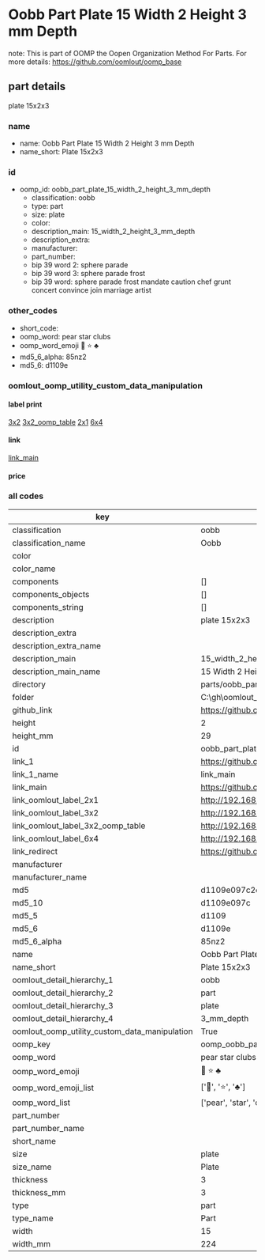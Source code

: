 # Oobb Part Plate 15 Width 2 Height 3 mm Depth  

note: This is part of OOMP the Oopen Organization Method For Parts. For more details: https://github.com/oomlout/oomp_base

##  part details
  



plate 15x2x3



### name
* name: Oobb Part Plate 15 Width 2 Height 3 mm Depth
* name_short: Plate 15x2x3 
### id
* oomp_id: oobb_part_plate_15_width_2_height_3_mm_depth
  * classification: oobb
  * type: part
  * size: plate
  * color: 
  * description_main: 15_width_2_height_3_mm_depth
  * description_extra: 
  * manufacturer: 
  * part_number: 
  * bip 39 word 2: sphere parade
  * bip 39 word 3: sphere parade frost
  * bip 39 word: sphere parade frost mandate caution chef grunt concert convince join marriage artist

### other_codes
* short_code: 
* oomp_word: pear star clubs
* oomp_word_emoji :pear: :star: :clubs:
* md5_6_alpha: 85nz2
* md5_6: d1109e






### oomlout_oomp_utility_custom_data_manipulation
#### label print
[3x2](http://192.168.1.245:1112/?label=oomp%2085nz2)
[3x2_oomp_table](http://192.168.1.108:1112/?label=oomp%2085nz2)
[2x1](http://192.168.1.242:1112/?label=oomp%2085nz2)
[6x4](http://192.168.1.55:1112/?label=oomp%2085nz2)    

#### link

[link_main](https://github.com/oomlout/oomlout_oobb_version_4_generated_parts/tree/main/navigation_oomp/oobb/part/plate/15_width_2_height_3_mm_depth/part)                              

#### price







### all codes 
| key | value |  
| --- | --- |  
| classification | oobb |  
| classification_name | Oobb |  
| color |  |  
| color_name |  |  
| components | [] |  
| components_objects | [] |  
| components_string | [] |  
| description | plate 15x2x3 |  
| description_extra |  |  
| description_extra_name |  |  
| description_main | 15_width_2_height_3_mm_depth |  
| description_main_name | 15 Width 2 Height 3 mm Depth |  
| directory | parts/oobb_part_plate_15_width_2_height_3_mm_depth |  
| folder | C:\gh\oomlout_oobb_version_4_generated_parts\parts\oobb_part_plate_15_width_2_height_3_mm_depth |  
| github_link | https://github.com/oomlout/oomlout_oomp_part_src/tree/main/parts/oobb_part_plate_15_width_2_height_3_mm_depth |  
| height | 2 |  
| height_mm | 29 |  
| id | oobb_part_plate_15_width_2_height_3_mm_depth |  
| link_1 | https://github.com/oomlout/oomlout_oobb_version_4_generated_parts/tree/main/navigation_oomp/oobb/part/plate/15_width_2_height_3_mm_depth/part |  
| link_1_name | link_main |  
| link_main | https://github.com/oomlout/oomlout_oobb_version_4_generated_parts/tree/main/navigation_oomp/oobb/part/plate/15_width_2_height_3_mm_depth/part |  
| link_oomlout_label_2x1 | http://192.168.1.242:1112/?label=oomp%2085nz2 |  
| link_oomlout_label_3x2 | http://192.168.1.245:1112/?label=oomp%2085nz2 |  
| link_oomlout_label_3x2_oomp_table | http://192.168.1.108:1112/?label=oomp%2085nz2 |  
| link_oomlout_label_6x4 | http://192.168.1.55:1112/?label=oomp%2085nz2 |  
| link_redirect | https://github.com/oomlout/oomlout_oobb_version_4_generated_parts/tree/main/parts/oobb_plate_15_02_03 |  
| manufacturer |  |  
| manufacturer_name |  |  
| md5 | d1109e097c2eace49d125870bae8068b |  
| md5_10 | d1109e097c |  
| md5_5 | d1109 |  
| md5_6 | d1109e |  
| md5_6_alpha | 85nz2 |  
| name | Oobb Part Plate 15 Width 2 Height 3 mm Depth |  
| name_short | Plate 15x2x3  |  
| oomlout_detail_hierarchy_1 | oobb |  
| oomlout_detail_hierarchy_2 | part |  
| oomlout_detail_hierarchy_3 | plate |  
| oomlout_detail_hierarchy_4 | 3_mm_depth |  
| oomlout_oomp_utility_custom_data_manipulation | True |  
| oomp_key | oomp_oobb_part_plate_15_width_2_height_3_mm_depth |  
| oomp_word | pear star clubs |  
| oomp_word_emoji | :pear: :star: :clubs: |  
| oomp_word_emoji_list | [':pear:', ':star:', ':clubs:'] |  
| oomp_word_list | ['pear', 'star', 'clubs'] |  
| part_number |  |  
| part_number_name |  |  
| short_name |  |  
| size | plate |  
| size_name | Plate |  
| thickness | 3 |  
| thickness_mm | 3 |  
| type | part |  
| type_name | Part |  
| width | 15 |  
| width_mm | 224 |  
